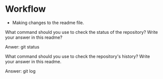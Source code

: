 # Workflow 

- Making changes to the readme file.

What command should you use to check the status of the repository? Write your answer in this readme? 

Anwer: git status

What command should you use to check the repository's history? Write your answer in this readme.

Answer: git log